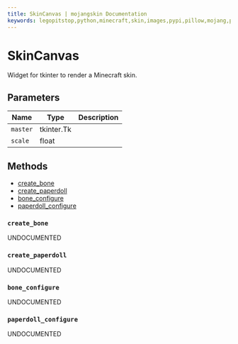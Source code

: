 ```yaml
---
title: SkinCanvas | mojangskin Documentation
keywords: legopitstop,python,minecraft,skin,images,pypi,pillow,mojang,pythonpackage
---
```


# SkinCanvas

Widget for tkinter to render a Minecraft skin.

## Parameters

| Name     | Type       | Description |
| -------- | ---------- | ----------- |
| `master` | tkinter.Tk |             |
| `scale`  | float      |             |

## Methods

- [create_bone](#create_bone)
- [create_paperdoll](#create_paperdoll)
- [bone_configure](#bone_configure)
- [paperdoll_configure](#paperdoll_configure)

### `create_bone`

UNDOCUMENTED

### `create_paperdoll`

UNDOCUMENTED

### `bone_configure`

UNDOCUMENTED

### `paperdoll_configure`

UNDOCUMENTED
